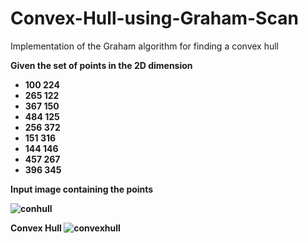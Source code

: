 # Convex-Hull-using-Graham-Scan
Implementation of the Graham algorithm for finding a convex hull

<b>Given the set of points in the 2D dimension<b>

- 100 224
- 265 122
- 367 150
- 484 125
- 256 372
- 151 316
- 144 146
- 457 267
- 396 345

<b>Input image containing the points<b>

![conhull](https://user-images.githubusercontent.com/33591235/48665864-5552e200-eadc-11e8-9bdd-60f426451c50.png)

<b>Convex Hull<b>
![convexhull](https://user-images.githubusercontent.com/33591235/48665916-5f291500-eadd-11e8-835f-5e05e91f211c.png)

